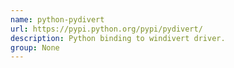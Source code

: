 ```yaml
---
name: python-pydivert
url: https://pypi.python.org/pypi/pydivert/
description: Python binding to windivert driver.
group: None
---
```

